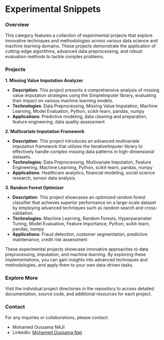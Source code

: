 # Experimental Snippets

### Overview
This category features a collection of experimental projects that explore innovative techniques and methodologies across various data science and machine learning domains. These projects demonstrate the application of cutting-edge algorithms, advanced data preprocessing, and robust evaluation methods to tackle complex problems.

### Projects

**1. Missing Value Imputation Analyzer**
- **Description**: This project presents a comprehensive analysis of missing value imputation strategies using the SimpleImputer library, evaluating their impact on various machine learning models.
- **Technologies**: Data Preprocessing, Missing Value Imputation, Machine Learning, Model Evaluation, Python, scikit-learn, pandas, numpy
- **Applications**: Predictive modeling, data cleaning and preparation, feature engineering, data quality assessment

**2. Multivariate Imputation Framework**
- **Description**: This project introduces an advanced multivariate imputation framework that utilizes the IterativeImputer library to effectively handle complex missing data patterns in high-dimensional datasets.
- **Technologies**: Data Preprocessing, Multivariate Imputation, Feature Engineering, Machine Learning, Python, scikit-learn, pandas, numpy
- **Applications**: Healthcare analytics, financial modeling, social science research, sensor data analysis


**3. Random Forest Optimizer**
- **Description**: This project showcases an optimized random forest classifier that achieves superior performance on a large-scale dataset by employing advanced techniques such as random search and cross-validation.
- **Technologies**: Machine Learning, Random Forests, Hyperparameter Tuning, Model Evaluation, Feature Importance, Python, scikit-learn, pandas, numpy
- **Applications**: Fraud detection, customer segmentation, predictive maintenance, credit risk assessment

These experimental projects showcase innovative approaches to data preprocessing, imputation, and machine learning. By exploring these implementations, you can gain insights into advanced techniques and methodologies, and apply them to your own data-driven tasks.

### Explore More
Visit the individual project directories in the repository to access detailed documentation, source code, and additional resources for each project.

### Contact
For any inquiries or collaborations, please contact:
- Mohamed Oussama NAJI
- LinkedIn: [Mohamed Oussama Naji](https://www.linkedin.com/in/oussamanaji/)

